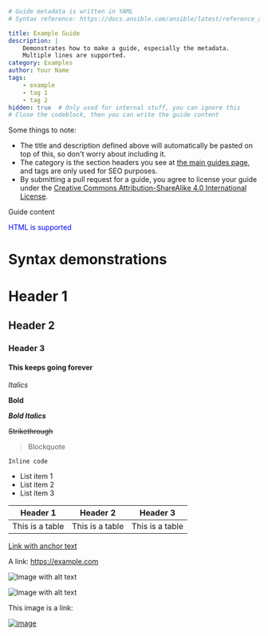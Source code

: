 ```yaml {metadata}
# Guide metadata is written in YAML
# Syntax reference: https://docs.ansible.com/ansible/latest/reference_appendices/YAMLSyntax.html

title: Example Guide
description: |
    Demonstrates how to make a guide, especially the metadata.
    Multiple lines are supported.
category: Examples
author: Your Name
tags:
    - example
    - tag 1
    - tag 2
hidden: true  # Only used for internal stuff, you can ignore this
# Close the codeblock, then you can write the guide content
```

Some things to note:

- The title and description defined above will automatically be pasted 
  on top of this, so don't worry about including it.
- The category is the section headers you see at [the main guides page](https://skykings.net/guides),
  and tags are only used for SEO purposes.
- By submitting a pull request for a guide, you agree to license your 
  guide under the 
  [Creative Commons Attribution-ShareAlike 4.0 International License](
    https://creativecommons.org/licenses/by-sa/4.0/).


Guide content

<p style="color: blue;">HTML is supported</p>

# Syntax demonstrations

# Header 1

## Header 2

### Header 3

#### This keeps going forever

*Italics*

**Bold**

***Bold Italics***

~~Strikethrough~~

> Blockquote

`Inline code`

- List item 1
- List item 2
- List item 3


| Header 1               | Header 2               | Header 3               |
|------------------------|------------------------|------------------------|
| This is a table        | This is a table        | This is a table        |

[Link with anchor text](https://example.com)

A link: <https://example.com>

![Image with alt text](https://upload.wikimedia.org/wikipedia/commons/thumb/e/e3/Oranges_-_whole-halved-segment.jpg/500px-Oranges_-_whole-halved-segment.jpg)

![Image with alt text](https://upload.wikimedia.org/wikipedia/commons/thumb/e/e3/Oranges_-_whole-halved-segment.jpg/500px-Oranges_-_whole-halved-segment.jpg "Image with title")

This image is a link:

[![image](https://upload.wikimedia.org/wikipedia/commons/thumb/e/e3/Oranges_-_whole-halved-segment.jpg/500px-Oranges_-_whole-halved-segment.jpg)](https://example.com)




